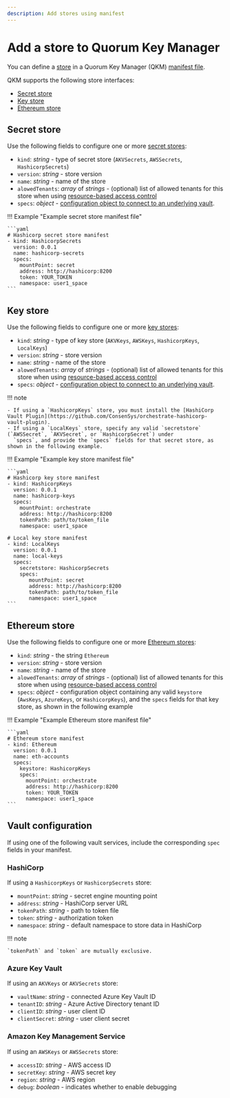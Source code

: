 ```yaml
---
description: Add stores using manifest
---
```


# Add a store to Quorum Key Manager

You can define a [store](../../Concepts/Stores.md) in a Quorum Key Manager (QKM) [manifest file](Overview.md).

QKM supports the following store interfaces:

- [Secret store](#secret-store)
- [Key store](#key-store)
- [Ethereum store](#ethereum-store)

## Secret store

Use the following fields to configure one or more [secret stores](../../Concepts/Stores.md#secret-store):

- `kind`: *string* - type of secret store (`AKVSecrets`, `AWSSecrets`, `HashicorpSecrets`)
- `version`: *string* - store version
- `name`: *string* - name of the store
- `alowedTenants`: *array* of *strings* - (optional) list of allowed tenants for this store when using
  [resource-based access control](../../Concepts/Authorization.md#resource-based-access-control)
- `specs`: *object* - [configuration object to connect to an underlying vault](#vault-configuration).

!!! Example "Example secret store manifest file"

    ```yaml
    # Hashicorp secret store manifest
    - kind: HashicorpSecrets
      version: 0.0.1
      name: hashicorp-secrets
      specs:
        mountPoint: secret
        address: http://hashicorp:8200
        token: YOUR_TOKEN
        namespace: user1_space
    ```

## Key store

Use the following fields to configure one or more [key stores](../../Concepts/Stores.md#key-store):

- `kind`: *string* - type of key store (`AKVKeys`, `AWSKeys`, `HashicorpKeys`, `LocalKeys`)
- `version`: *string* - store version
- `name`: *string* - name of the store
- `alowedTenants`: *array* of *strings* - (optional) list of allowed tenants for this store when using
  [resource-based access control](../../Concepts/Authorization.md#resource-based-access-control)
- `specs`: *object* - [configuration object to connect to an underlying vault](#vault-configuration).

!!! note

    - If using a `HashicorpKeys` store, you must install the [HashiCorp Vault Plugin](https://github.com/ConsenSys/orchestrate-hashicorp-vault-plugin).
    - If using a `LocalKeys` store, specify any valid `secretstore` (`AWSSecret`, `AKVSecret`, or `HashicorpSecret`) under
      `specs`, and provide the `specs` fields for that secret store, as shown in the following example.

!!! Example "Example key store manifest file"

    ```yaml
    # Hashicorp key store manifest
    - kind: HashicorpKeys
      version: 0.0.1
      name: hashicorp-keys
      specs:
        mountPoint: orchestrate
        address: http://hashicorp:8200
        tokenPath: path/to/token_file
        namespace: user1_space

    # Local key store manifest
    - kind: LocalKeys
      version: 0.0.1
      name: local-keys
      specs:
        secretstore: HashicorpSecrets
        specs:
           mountPoint: secret
           address: http://hashicorp:8200
           tokenPath: path/to/token_file
           namespace: user1_space
    ```

## Ethereum store

Use the following fields to configure one or more [Ethereum stores](../../Concepts/Stores.md#ethereum-store):

- `kind`: *string* - the string `Ethereum`
- `version`: *string* - store version
- `name`: *string* - name of the store
- `alowedTenants`: *array* of *strings* - (optional) list of allowed tenants for this store when using
  [resource-based access control](../../Concepts/Authorization.md#resource-based-access-control)
- `specs`: *object* - configuration object containing any valid `keystore` (`AwsKeys`, `AzureKeys`, or `HashicorpKeys`),
  and the `specs` fields for that key store, as shown in the following example

!!! Example "Example Ethereum store manifest file"

    ```yaml
    # Ethereum store manifest
    - kind: Ethereum
      version: 0.0.1
      name: eth-accounts
      specs:
        keystore: HashicorpKeys
        specs:
          mountPoint: orchestrate
          address: http://hashicorp:8200
          token: YOUR_TOKEN
          namespace: user1_space
    ```

## Vault configuration

If using one of the following vault services, include the corresponding `spec` fields in your manifest.

### HashiCorp

If using a `HashicorpKeys` or `HashicorpSecrets` store:

- `mountPoint`: *string* - secret engine mounting point
- `address`: *string* - HashiCorp server URL
- `tokenPath`: *string* - path to token file
- `token`: *string* - authorization token
- `namespace`: *string* - default namespace to store data in HashiCorp

!!! note

    `tokenPath` and `token` are mutually exclusive.

### Azure Key Vault

If using an `AKVKeys` or `AKVSecrets` store:

- `vaultName`: *string* - connected Azure Key Vault ID
- `tenantID`: *string* - Azure Active Directory tenant ID
- `clientID`: *string* - user client ID
- `clientSecret`: *string* - user client secret

### Amazon Key Management Service

If using an `AWSKeys` or `AWSSecrets` store:

- `accessID`: *string* - AWS access ID
- `secretKey`: *string* - AWS secret key
- `region`: *string* - AWS region
- `debug`: *boolean* - indicates whether to enable debugging

